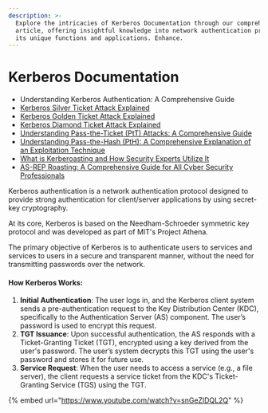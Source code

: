 ```yaml
---
description: >-
  Explore the intricacies of Kerberos Documentation through our comprehensive
  article, offering insightful knowledge into network authentication protocol,
  its unique functions and applications. Enhance.
---
```


# Kerberos Documentation

* Understanding Kerberos Authentication: A Comprehensive Guide
* [Kerberos Silver Ticket Attack Explained](https://www.ad-attacks.com/silver-ticket-attack-explained/)
* [Kerberos Golden Ticket Attack Explained](https://www.ad-attacks.com/golden-ticket-attack-explained/)
* [Kerberos Diamond Ticket Attack Explained](https://www.ad-attacks.com/diamond-ticket-attack-explained/)
* [Understanding Pass-the-Ticket (PtT) Attacks: A Comprehensive Guide](https://www.ad-attacks.com/pass-the-ticket-ptt/)
* [Understanding Pass-the-Hash (PtH): A Comprehensive Explanation of an Exploitation Technique](https://www.ad-attacks.com/understanding-pass-the-hash-pth/)
* [What is Kerberoasting and How Security Experts Utilize It](https://www.ad-attacks.com/kerberoasting/)
* [AS-REP Roasting: A Comprehensive Guide for All Cyber Security Professionals](https://www.ad-attacks.com/as-rep-roasting/)

Kerberos authentication is a network authentication protocol designed to provide strong authentication for client/server applications by using secret-key cryptography.&#x20;

At its core, Kerberos is based on the Needham-Schroeder symmetric key protocol and was developed as part of MIT's Project Athena.&#x20;

The primary objective of Kerberos is to authenticate users to services and services to users in a secure and transparent manner, without the need for transmitting passwords over the network.

#### How Kerberos Works:

1. **Initial Authentication**: The user logs in, and the Kerberos client system sends a pre-authentication request to the Key Distribution Center (KDC), specifically to the Authentication Server (AS) component. The user’s password is used to encrypt this request.
2. **TGT Issuance**: Upon successful authentication, the AS responds with a Ticket-Granting Ticket (TGT), encrypted using a key derived from the user's password. The user’s system decrypts this TGT using the user's password and stores it for future use.
3. **Service Request**: When the user needs to access a service (e.g., a file server), the client requests a service ticket from the KDC's Ticket-Granting Service (TGS) using the TGT.

{% embed url="https://www.youtube.com/watch?v=snGeZlDQL2Q" %}
